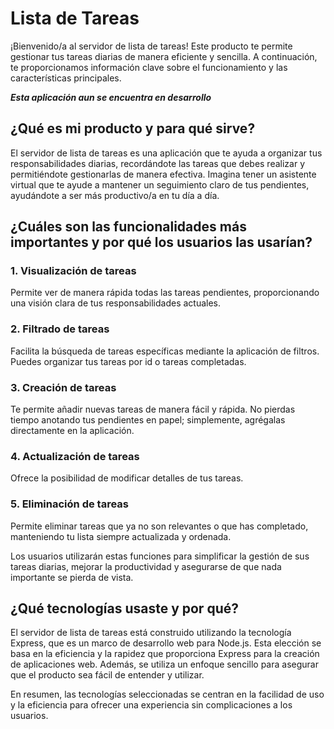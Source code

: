 # Lista de Tareas

¡Bienvenido/a al servidor de lista de tareas! Este producto te permite gestionar tus tareas diarias de manera eficiente y sencilla. A continuación, te proporcionamos información clave sobre el funcionamiento y las características principales.

**_Esta aplicación aun se encuentra en desarrollo_**

## ¿Qué es mi producto y para qué sirve?

El servidor de lista de tareas es una aplicación que te ayuda a organizar tus responsabilidades diarias, recordándote las tareas que debes realizar y permitiéndote gestionarlas de manera efectiva. Imagina tener un asistente virtual que te ayude a mantener un seguimiento claro de tus pendientes, ayudándote a ser más productivo/a en tu día a día.

## ¿Cuáles son las funcionalidades más importantes y por qué los usuarios las usarían?

### 1. Visualización de tareas

Permite ver de manera rápida todas las tareas pendientes, proporcionando una visión clara de tus responsabilidades actuales.

### 2. Filtrado de tareas

Facilita la búsqueda de tareas específicas mediante la aplicación de filtros. Puedes organizar tus tareas por id o tareas completadas.

### 3. Creación de tareas

Te permite añadir nuevas tareas de manera fácil y rápida. No pierdas tiempo anotando tus pendientes en papel; simplemente, agrégalas directamente en la aplicación.

### 4. Actualización de tareas

Ofrece la posibilidad de modificar detalles de tus tareas.

### 5. Eliminación de tareas

Permite eliminar tareas que ya no son relevantes o que has completado, manteniendo tu lista siempre actualizada y ordenada.

Los usuarios utilizarán estas funciones para simplificar la gestión de sus tareas diarias, mejorar la productividad y asegurarse de que nada importante se pierda de vista.

## ¿Qué tecnologías usaste y por qué?

El servidor de lista de tareas está construido utilizando la tecnología Express, que es un marco de desarrollo web para Node.js. Esta elección se basa en la eficiencia y la rapidez que proporciona Express para la creación de aplicaciones web. Además, se utiliza un enfoque sencillo para asegurar que el producto sea fácil de entender y utilizar.

En resumen, las tecnologías seleccionadas se centran en la facilidad de uso y la eficiencia para ofrecer una experiencia sin complicaciones a los usuarios.
